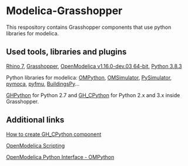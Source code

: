 # Modelica-Grasshopper
This respository contains Grasshopper components that use python libraries for modelica.

## Used tools, libraries and plugins
[Rhino 7](https://www.rhino3d.com/download), 
[Grasshopper](https://www.grasshopper3d.com/), 
[OpenModelica v1.16.0-dev.03 64-bit](https://openmodelica.org/download/download-windows), 
[Python 3.8.3](https://www.python.org/downloads/)


Python libraries for modelica: 
[OMPython](https://github.com/OpenModelica/OMPython), [OMSimulator](https://github.com/OpenModelica/OMSimulator), [PySimulator](https://github.com/PySimulator/PySimulator), [pymoca](https://github.com/pymoca/pymoca), [pyfmu](https://github.com/INTO-CPS-Association/pyfmu), [BuildingsPy](https://github.com/lbl-srg/BuildingsPy)...

[GHPython](https://www.food4rhino.com/app/ghpython) for Python 2.7 and [GH_CPython](https://www.food4rhino.com/app/ghcpython) for Python 2.x and 3.x inside Grasshopper.


## Additional links 
[How to create GH_CPython component](https://github.com/MahmoudAbdelRahman/GH_CPython/wiki/02--First-GH_CPython-plugin)

[OpenModelica Scripting](https://build.openmodelica.org/Documentation/OpenModelica.Scripting.html)

[OpenModelica Python Interface - OMPython](https://openmodelica.org/doc/OpenModelicaUsersGuide/latest/ompython.html)
